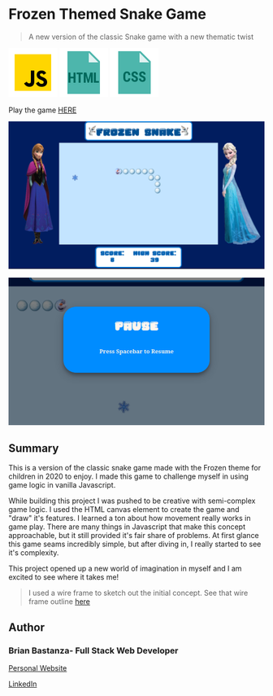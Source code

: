 # Frozen Themed Snake Game

> A new version of the classic Snake game with a new thematic twist

![js](MDimages/javascript.png) ![html](MDimages/html.png) ![css](MDimages/css.png)

Play the game [HERE](https://bbastanza.github.io/Frozen-Snake-Game/)

![Screenshot](MDimages/screenshot.png)

![Pause_Screenshot](MDimages/pause_screenshot.png)

## Summary

This is a version of the classic snake game made with the Frozen theme for children in 2020 to enjoy. I made this game to challenge myself in using game logic in vanilla Javascript.

While building this project I was pushed to be creative with semi-complex game logic. I used the HTML canvas element to create the game and "draw" it's features. I learned a ton about how movement really works in game play. There are many things in Javascript that make this concept approachable, but it still provided it's fair share of problems. At first glance this game seams incredibly simple, but after diving in, I really started to see it's complexity.

This project opened up a new world of imagination in myself and I am excited to see where it takes me!

> I used a wire frame to sketch out the initial concept. See that wire frame outline [here](https://wireframe.cc/KAhT4E)

## Author

### Brian Bastanza- Full Stack Web Developer

<a href="https://www.brianbastanza.me/" target="_blank" rel="noopener">Personal Website</a>

[LinkedIn](www.linkedin.com/in/brian-bastanza-9035397b)
